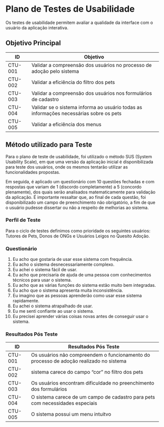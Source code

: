 # Plano de Testes de Usabilidade

Os testes de usabilidade permitem avaliar a qualidade da interface com o usuário da aplicação interativa.

## Objetivo Principal

|ID    | Objetivo | 
|------|-----------------------------------------|
|CTU-001| Validar a compreensão dos usuários no processo de adoção pelo sistema |
|CTU-002| Validar a eficiência do filtro dos pets |
|CTU-003| Validar a compreensão dos usuários nos formulários de cadastro |
|CTU-004| Validar se o sistema informa ao usuário todas as informações necessárias sobre os pets |
|CTU-005| Validar a eficiência dos menus|

## Método utilizado para Teste

Para o plano de teste de usabilidade, foi utilizado o método SUS (System Usability Scale), em que uma versão da aplicação inicial é disponibilizada para teste dos usuários, onde os mesmos tentarão utilizar as funcionalidades propostas. 

Em seguida, é aplicado um questionário com 10 questões fechadas e com respostas que variam de 1 (discordo completamente) a 5 (concordo plenamente), dos quais serão analisados matematicamente para validação da aplicação. É importante ressaltar que, ao final de cada questão, foi disponibilizado um campo de preenchimento não obrigatório, a fim de que o usuário pudesse dissertar ou não a respeito de melhorias ao sistema.

### Perfil de Teste

Para o ciclo de testes definimos como prioridade os seguintes usuários: Tutores de Pets, Donos de ONGs e Usuários Leigos no Quesito Adoção. 


### Questionário 
1.	Eu acho que gostaria de usar esse sistema com frequência.
2.	Eu acho o sistema desnecessariamente complexo.
3.	Eu achei o sistema fácil de usar.
4.	Eu acho que precisaria de ajuda de uma pessoa com conhecimentos técnicos para usar o sistema.
5.	Eu acho que as várias funções do sistema estão muito bem integradas.
6.	Eu acho que o sistema apresenta muita inconsistência.
7.	Eu imagino que as pessoas aprenderão como usar esse sistema rapidamente.
8.	Eu achei o sistema atrapalhado de usar.
9.	Eu me senti confiante ao usar o sistema.
10.	Eu precisei aprender várias coisas novas antes de conseguir usar o sistema.

### Resultados Pós Teste

|ID    | Resultados Pós Teste | 
|------|-----------------------------------------|
|CTU-001| Os usuários não compreendem o funcionamento do processo de adoção realizado no sistema |
|CTU-002| sistema carece do campo “cor” no filtro dos pets |
|CTU-003| Os usuários encontram dificuldade no preenchimento dos formulários |
|CTU-004| O sistema carece de um campo de cadastro para pets com necessidades especiais  |
|CTU-005| O sistema possui um menu intuitvo   |
